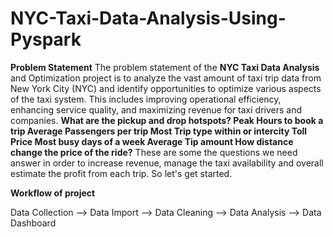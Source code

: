 # NYC-Taxi-Data-Analysis-Using-Pyspark
**Problem Statement**
The problem statement of the **NYC Taxi Data Analysis** and Optimization project is to analyze the vast amount of taxi trip data from New York City (NYC) and identify opportunities to optimize various aspects of the taxi system. This includes improving operational efficiency, enhancing service quality, and maximizing revenue for taxi drivers and companies.
**What are the pickup and drop hotspots?
Peak Hours to book a trip
Average Passengers per trip
Most Trip type within or intercity
Toll Price
Most busy days of a week
Average Tip amount
How distance change the price of the ride?**
These are some the questions we need answer in order to increase revenue, manage the taxi availability and overall estimate the profit from each trip. So let's get started.

**Workflow of project** 

Data Collection --> Data Import --> Data Cleaning --> Data Analysis --> Data Dashboard

